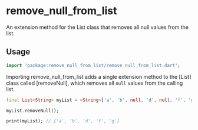 # remove_null_from_list

An extension method for the List class that removes all null values from the list.

## Usage

```dart
import 'package:remove_null_from_list/remove_null_from_list.dart';
```

Importing remove_null_from_list adds a single extension method to the [List] class
called [removeNull], which removes all `null` values from the calling list.

```dart
final List<String> myList = <String>['a', 'b', null, 'd', null, 'f', 'g'];

myList.removeNull();

print(myList); // ['a', 'b', 'd', 'f', 'g']
```
